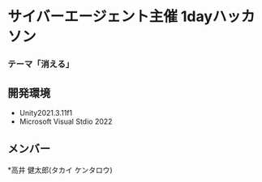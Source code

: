 # サイバーエージェント主催 1dayハッカソン
### テーマ「消える」

## 開発環境  
* Unity2021.3.11f1
* Microsoft Visual Stdio 2022  

## メンバー
*高井 健太郎(タカイ ケンタロウ)
